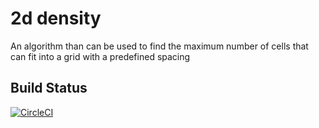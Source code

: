 # 2d density

An algorithm than can be used to find the maximum number of cells that can fit into a grid with a predefined spacing

## Build Status
[![CircleCI](https://circleci.com/gh/nilestanner/2d-density/tree/master.svg?style=svg)](https://circleci.com/gh/nilestanner/2d-density/tree/master)
